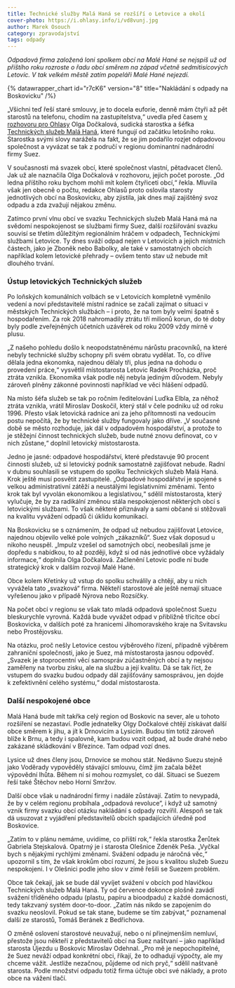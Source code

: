 ```yaml
---
title: Technické služby Malá Haná se rozšíří o Letovice a okolí
cover-photo: https://i.ohlasy.info/i/vd8vunj.jpg
author: Marek Osouch
category: zpravodajství
tags: odpady
---
```


*Odpadová firma založená loni spolkem obcí na Malé Hané se nejspíš už od příštího roku rozroste o řadu obcí směrem na západ včetně sedmitisícových Letovic. V tak velkém městě zatím popeláři Malé Hané nejezdí.*

{% datawrapper_chart id="r7cK6" version="8" title="Nakládání s odpady na Boskovicku" /%}

„Všichni teď řeší staré smlouvy, je to docela euforie, denně mám čtyři až pět starostů na telefonu, chodím na zastupitelstva,“ uvedla před časem [v rozhovoru pro Ohlasy](https://ohlasy.info/clanky/2019/04/rozhovor-dockalova.html) Olga Dočkalová, sudická starostka a šéfka [Technických služeb Malá Haná](https://www.tsmh.cz), které fungují od začátku letošního roku. Starostka svými slovy narážela na fakt, že se jim podařilo rozjet odpadovou společnost a vyvázat se tak z područí v regionu dominantní nadnárodní firmy Suez.

V současnosti má svazek obcí, které společnost vlastní, pětadvacet členů. Jak už ale naznačila Olga Dočkalová v rozhovoru, jejich počet poroste. „Od ledna příštího roku bychom mohli mít kolem čtyřiceti obcí,“ řekla. Mluvila však jen obecně o počtu, redakce Ohlasů proto oslovila starosty jednotlivých obcí na Boskovicku, aby zjistila, jak dnes mají zajištěný svoz odpadu a zda zvažují nějakou změnu.

Zatímco první vlnu obcí ve svazku Technických služeb Malá Haná má na svědomí nespokojenost se službami firmy Suez, další rozšiřování svazku souvisí se třetím důležitým regionálním hráčem v odpadech, Technickými službami Letovice. Ty dnes sváží odpad nejen v Letovicích a jejich místních částech, jako je Zboněk nebo Babolky, ale také v samostatných obcích například kolem letovické přehrady – ovšem tento stav už nebude mít dlouhého trvání.

### Ústup letovických Technických služeb

Po loňských komunálních volbách se v Letovicích kompletně vyměnilo vedení a noví představitelé místní radnice se začali zajímat o situaci v městských Technických službách – i proto, že na tom byly velmi špatně s hospodařením. Za rok 2018 nahromadily ztrátu tří milionů korun, do té doby byly podle zveřejněných účetních uzávěrek od roku 2009 vždy mírně v plusu.

„Z našeho pohledu došlo k neopodstatněnému nárůstu pracovníků, na které nebyly technické služby schopny při svém obratu vydělat. To, co dříve dělala jedna ekonomka, najednou dělaly tři, plus jedna na dohodu o provedení práce,“ vysvětlil místostarosta Letovic Radek Procházka, proč ztráta vznikla. Ekonomika však podle něj nebyla jediným důvodem. Nebyly zároveň plněny zákonné povinnosti například ve věci hlášení odpadů.

Na místo šéfa služeb se tak po ročním ředitelování Luďka Elbla, za něhož ztráta vznikla, vrátil Miroslav Doskočil, který stál v čele podniku už od roku 1996. Přesto však letovická radnice ani za jeho přítomnosti na vedoucím postu nepočítá, že by technické služby fungovaly jako dříve. „V současné době se město rozhoduje, jak dál v odpadovém hospodářství, a protože to je stěžejní činnost technických služeb, bude nutné znovu definovat, co v nich zůstane,“ doplnil letovický místostarosta.

Jedno je jasné: odpadové hospodářství, které představuje 90 procent činnosti služeb, už si letovický podnik samostatně zajišťovat nebude. Radní v dubnu souhlasili se vstupem do spolku Technických služeb Malá Haná. Krok ještě musí posvětit zastupitelé. „Odpadové hospodářství je spojené s velkou administrativní zátěží a neustálými legislativními změnami. Tento krok tak byl vyvolán ekonomikou a legislativou,“ sdělil místostarosta, který vylučuje, že by za radikální změnou stála nespokojenost některých obcí s letovickými službami. To však některé přiznávaly a sami občané si stěžovali na kvalitu vyvážení odpadů či úklidu komunikací.

Na Boskovicku se s oznámením, že odpad už nebudou zajišťovat Letovice, najednou objevilo velké pole volných „zákazníků“. Suez však doposud u nikoho neuspěl. „Impulz vzešel od samotných obcí, neobesílali jsme je dopředu s nabídkou, to až později, když si od nás jednotlivé obce vyžádaly informace,“ doplnila Olga Dočkalová. Začlenění Letovic podle ní bude strategický krok v dalším rozvoji Malé Hané.

Obce kolem Křetínky už vstup do spolku schválily a chtějí, aby u nich vyvážela tato „svazková“ firma. Někteří starostové ale ještě nemají situace vyřešenou jako v případě Nýrova nebo Rozsíčky.

Na počet obcí v regionu se však tato mladá odpadová společnost Suezu bleskurychle vyrovná. Každá bude vyvážet odpad v přibližně třicítce obcí Boskovicka, v dalších poté za hranicemi Jihomoravského kraje na Svitavsku nebo Prostějovsku.

Na otázku, proč nešly Letovice cestou výběrového řízení, případně výběrem zahraniční společnosti, jako je Suez, má místostarosta jasnou odpověď. „Svazek je stoprocentní věcí samospráv zúčastněných obcí a ty nejsou zaměřeny na tvorbu zisku, ale na službu a její kvalitu. Dá se tak říct, že vstupem do svazku budou odpady dál zajišťovány samosprávou, jen dojde k zefektivnění celého systému,“ dodal místostarosta.

### Další nespokojené obce

Malá Haná bude mít takřka celý region od Boskovic na sever, ale u tohoto rozšíření se nezastaví. Podle jednatelky Olgy Dočkalové chtějí získávat další obce směrem k jihu, a jít k Drnovicím a Lysicím. Budou tím totiž zároveň blíže k Brnu, a tedy i spalovně, kam budou vozit odpad, až bude drahé nebo zakázané skládkování v Březince. Tam odpad vozí dnes.

Lysice už dnes členy jsou, Drnovice se mohou stát. Nedávno Suezu stejně jako Voděrady vypověděly stávající smlouvu, čímž jim začala běžet výpovědní lhůta. Během ní si mohou rozmyslet, co dál. Situaci se Suezem řeší také Štěchov nebo Horní Smržov.

Další obce však u nadnárodní firmy i nadále zůstávají. Zatím to nevypadá, že by v celém regionu probíhala „odpadová revoluce“, i když už samotný vznik firmy svazku obcí otázku nakládání s odpady rozvířil. Alespoň se tak dá usuzovat z vyjádření představitelů obcích spadajících úředně pod Boskovice. 

„Zatím to v plánu nemáme, uvidíme, co příští rok,“ řekla starostka Žerůtek Gabriela Stejskalová. Opatrný je i starosta Olešnice Zdeněk Peša. „Vyčkal bych s nějakými rychlými změnami. Svážení odpadu je náročná věc,“ upozornil s tím, že však krokům obcí rozumí, že jsou s kvalitou služeb Suezu nespokojeni. I v Olešnici podle jeho slov v zimě řešili se Suezem problém.

Obce tak čekají, jak se bude dál vyvíjet svážení v obcích pod hlavičkou Technických služeb Malá Haná. Ty od července dokonce plošně zavádí svážení tříděného odpadu (plastu, papíru a bioodpadu) z každé domácnosti, tedy takzvaný systém door-to-door. „Zatím nás nikdo se zapojením do svazku neoslovil. Pokud se tak stane, budeme se tím zabývat,“ poznamenal další ze starostů, Tomáš Beránek z Bedřichova.

O změně oslovení starostové neuvažují, nebo o ní přinejmenším nemluví, přestože jsou někteří z představitelů obcí na Suez naštvaní – jako například starosta Újezdu u Boskovic Miroslav Odehnal. „Pro mě je nepochopitelné, že Suez neváží odpad konkrétní obci, říkají, že to odhadují výpočty, ale my chceme vážit. Jestliže nezačnou, půjdeme od nich pryč,“ sdělil naštvaně starosta. Podle množství odpadu totiž firma účtuje obci své náklady, a proto obce na vážení tlačí.
